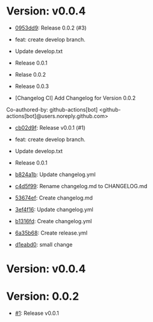 # Version: v0.0.4

* [0953dd9](https://github.com/johanv26/my-store/commit/0953dd9327435941928594d441eb73078e3ed562): Release 0.0.2 (#3)

* feat: create develop branch.

* Update develop.txt

* Release 0.0.1

* Relase 0.0.2

* Release 0.0.3

* [Changelog CI] Add Changelog for Version 0.0.2

Co-authored-by: github-actions[bot] <github-actions[bot]@users.noreply.github.com>
* [cb02d9f](https://github.com/johanv26/my-store/commit/cb02d9f31e1cd228bf70044d843878c81d63366a): Release v0.0.1 (#1)

* feat: create develop branch.

* Update develop.txt

* Release 0.0.1
* [b824a1b](https://github.com/johanv26/my-store/commit/b824a1b861ecd9e0c9dec33e6ac0d715b4c29559): Update changelog.yml
* [c4d5f99](https://github.com/johanv26/my-store/commit/c4d5f990eb50018ace2e181eb65f3e048a3140cd): Rename changelog.md to CHANGELOG.md
* [53674ef](https://github.com/johanv26/my-store/commit/53674ef946792ab4b9a73c81b9c9a28ad5f0e718): Create changelog.md
* [3ef4f16](https://github.com/johanv26/my-store/commit/3ef4f16e9a5468cc3a04d8fd94f5058c0924b1ae): Update changelog.yml
* [b1316fd](https://github.com/johanv26/my-store/commit/b1316fd1a5d972d481e50b563551fb74eb7cea8d): Create changelog.yml
* [6a35b68](https://github.com/johanv26/my-store/commit/6a35b6856292477836a1e666dd54083bb9414ae7): Create release.yml
* [d1eabd0](https://github.com/johanv26/my-store/commit/d1eabd0b800329b667ae952932e5b46275738dad): small change


# Version: v0.0.4




# Version: 0.0.2

* [#1](https://github.com/johanv26/my-store/pull/1): Release v0.0.1



